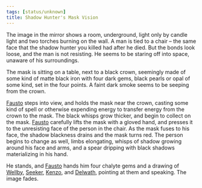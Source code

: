 ```yaml
---
tags: [status/unknown]
title: Shadow Hunter's Mask Vision
---
```


The image in the mirror shows a room, underground, light only by candle light and two torches burning on the wall. A man is tied to a chair – the same face that the shadow hunter you killed had after he died. But the bonds look loose, and the man is not resisting. He seems to be staring off into space, unaware of his surroundings.

The mask is sitting on a table, next to a black crown, seemingly made of some kind of matte black iron with four dark gems, black pearls or opal of some kind, set in the four points. A faint dark smoke seems to be seeping from the crown.

[Fausto](<../../../people/chardonians/fausto.md>) steps into view, and holds the mask near the crown, casting some kind of spell or otherwise expending energy to transfer energy from the crown to the mask. The black whisps grow thicker, and begin to collect on the mask. [Fausto](<../../../people/chardonians/fausto.md>) carefully lifts the mask with a gloved hand, and presses it to the unresisting face of the person in the chair. As the mask fuses to his face, the shadow blackness drains and the mask turns red. The person begins to change as well, limbs elongating, whisps of shadow growing around his face and arms, and a spear dripping with black shadows materializing in his hand. 

He stands, and [Fausto](<../../../people/chardonians/fausto.md>) hands him four chalyte gems and a drawing of [Wellby](<../../../people/pcs/dunmar-fellowship/wellby.md>), [Seeker](<../../../people/pcs/dunmar-fellowship/seeker.md>), [Kenzo](<../../../people/pcs/dunmar-fellowship/kenzo.md>), and [Delwath](<../../../people/pcs/dunmar-fellowship/delwath.md>), pointing at them and speaking. The image fades.